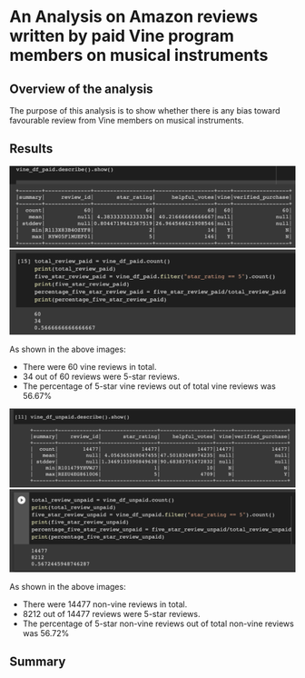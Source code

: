 # An Analysis on Amazon reviews written by paid Vine program members on musical instruments

## Overview of the analysis
The purpose of this analysis is to show whether there is any bias toward favourable review from Vine members on musical instruments.

## Results

![vine_summary](/Images/vine_summary.png)
![vine_result](/Images/vine_result.png)

As shown in the above images:
- There were 60 vine reviews in total.
- 34 out of 60 reviews were 5-star reviews.
- The percentage of 5-star vine reviews out of total vine reviews was 56.67%

![non_vine_summary](/Images/non_vine_summary.png)
![non_vine_result](/Images/non_vine_result.png)

As shown in the above images:
- There were 14477 non-vine reviews in total.
- 8212 out of 14477 reviews were 5-star reviews.
- The percentage of 5-star non-vine reviews out of total non-vine reviews was 56.72%

## Summary
